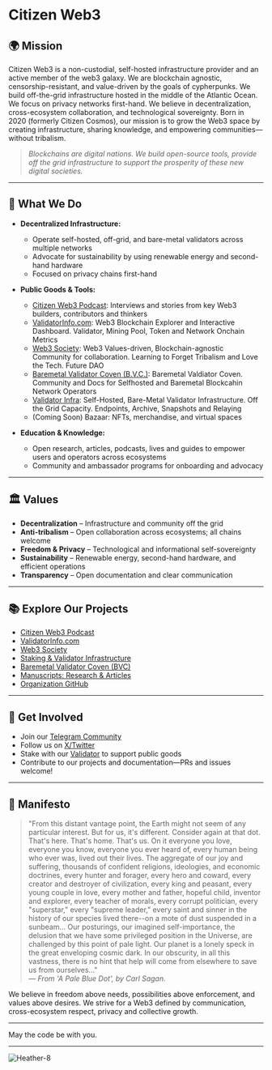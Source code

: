 # Citizen Web3

## 🌍 Mission
Citizen Web3 is a non-custodial, self-hosted infrastructure provider and an active member of the web3 galaxy. We are blockchain agnostic, censorship-resistant, and value-driven by the goals of cypherpunks. We build off-the-grid infrastructure hosted in the middle of the Atlantic Ocean. We focus on privacy networks first-hand. We believe in decentralization, cross-ecosystem collaboration, and technological sovereignty. Born in 2020 (formerly Citizen Cosmos), our mission is to grow the Web3 space by creating infrastructure, sharing knowledge, and empowering communities—without tribalism.

> *Blockchains are digital nations. We build open-source tools, provide off the grid infrastructure to support the prosperity of these new digital societies.*

---

## 🚀 What We Do

- **Decentralized Infrastructure:**  
  - Operate self-hosted, off-grid, and bare-metal validators across multiple networks
  - Advocate for sustainability by using renewable energy and second-hand hardware
  - Focused on privacy chains first-hand 

- **Public Goods & Tools:**  
  - [Citizen Web3 Podcast](https://www.podcast.citizenweb3.com): Interviews and stories from key Web3 builders, contributors and thinkers
  - [ValidatorInfo.com](https://validatorinfo.com): Web3 Blockchain Explorer and Interactive Dashboard. Validator, Mining Pool, Token and Network Onchain Metrics
  - [Web3 Society](https://t.me/web_3_society): Web3 Values-driven, Blockchain-agnostic Community for collaboration. Learning to Forget Tribalism and Love the Tech. Future DAO 
  - [Baremetal Validator Coven (B.V.C.)](https://bvc.citizenweb3.com/): Baremetal Valdiator Coven. Community and Docs for Selfhosted and Baremetal Blockcahin Network Operators 
  - [Validator Infra](https://www.citizenweb3.com/staking): Self-Hosted, Bare-Metal Validator Infrastructure. Off the Grid Capacity. Endpoints, Archive, Snapshots and Relaying
  - (Coming Soon) Bazaar: NFTs, merchandise, and virtual spaces

- **Education & Knowledge:**  
  - Open research, articles, podcasts, lives and guides to empower users and operators across ecosystems
  - Community and ambassador programs for onboarding and advocacy

---

## 🏛️ Values

- **Decentralization** – Infrastructure and community off the grid
- **Anti-tribalism** – Open collaboration across ecosystems; all chains welcome
- **Freedom & Privacy** – Technological and informational self-sovereignty
- **Sustainability** – Renewable energy, second-hand hardware, and efficient operations
- **Transparency** – Open documentation and clear communication

---

## 📚 Explore Our Projects

- [Citizen Web3 Podcast](https://www.citizenweb3.com/)
- [ValidatorInfo.com](https://validatorinfo.com)
- [Web3 Society](https://github.com/citizenweb3/web3-society)
- [Staking & Validator Infrastructure](https://github.com/citizenweb3/staking)
- [Baremetal Validator Coven (BVC)](https://bvc.citizenweb3.com/)
- [Manuscripts: Research & Articles](https://github.com/citizenweb3/manuscripts)
- [Organization GitHub](https://github.com/citizenweb3)

---

## 🤝 Get Involved

- Join our [Telegram Community](https://t.me/web_3_society)
- Follow us on [X/Twitter](https://twitter.com/citizen_web3)
- Stake with our [Validator](https://www.citizenweb3.com/staking) to support public goods
- Contribute to our projects and documentation—PRs and issues welcome!

---

## 📝 Manifesto

> "From this distant vantage point, the Earth might not seem of any particular interest. But for us, it's different. Consider again at that dot. That's here. That's home. That's us. On it everyone you love, everyone you know, everyone you ever heard of, every human being who ever was, lived out their lives. The aggregate of our joy and suffering, thousands of confident religions, ideologies, and economic doctrines, every hunter and forager, every hero and coward, every creator and destroyer of civilization, every king and peasant, every young couple in love, every mother and father, hopeful child, inventor and explorer, every teacher of morals, every corrupt politician, every "superstar," every "supreme leader," every saint and sinner in the history of our species lived there--on a mote of dust suspended in a sunbeam... Our posturings, our imagined self-importance, the delusion that we have some privileged position in the Universe, are challenged by this point of pale light. Our planet is a lonely speck in the great enveloping cosmic dark. In our obscurity, in all this vastness, there is no hint that help will come from elsewhere to save us from ourselves..."  
> *— From 'A Pale Blue Dot', by Carl Sagan.*

We believe in freedom above needs, possibilities above enforcement, and values above desires. We strive for a Web3 defined by communication, cross-ecosystem respect, privacy and collective growth.

---

May the code be with you.

---

![Heather-8](https://github.com/user-attachments/assets/26e4a16b-b37c-4da3-b3ce-38aa53aaa5f6)


